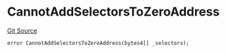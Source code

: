 # CannotAddSelectorsToZeroAddress
[Git Source](https://github.com/thrackle-io/rules-protocol/blob/2955538441cd4ad2d51a27d7c28af7eec4cd8814/src/economic/ruleProcessor/RuleProcessorDiamondLib.sol)


```solidity
error CannotAddSelectorsToZeroAddress(bytes4[] _selectors);
```

